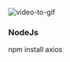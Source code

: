  
 
 ![video-to-gif](https://user-images.githubusercontent.com/88254614/226804585-5590e2be-ed33-467a-9177-c7fc1524b490.gif)


 
 ### NodeJs

 npm install axios
